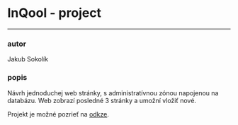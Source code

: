 # InQool - project
---
### autor
Jakub Sokolík

### popis
Návrh jednoduchej web stránky, s administratívnou zónou napojenou na databázu. Web zobrazí posledné 3 stránky a umožní vložiť nové.

Projekt je možné pozrieť na [odkze](http://myproject.cekuj.net/).
